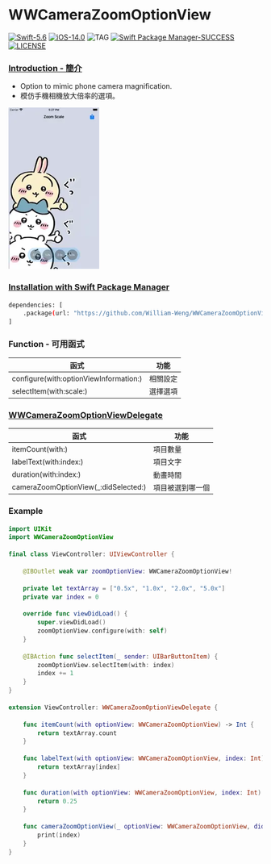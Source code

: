 # WWCameraZoomOptionView
[![Swift-5.6](https://img.shields.io/badge/Swift-5.6-orange.svg?style=flat)](https://developer.apple.com/swift/) [![iOS-14.0](https://img.shields.io/badge/iOS-14.0-pink.svg?style=flat)](https://developer.apple.com/swift/) ![TAG](https://img.shields.io/github/v/tag/William-Weng/WWCameraZoomOptionView) [![Swift Package Manager-SUCCESS](https://img.shields.io/badge/Swift_Package_Manager-SUCCESS-blue.svg?style=flat)](https://developer.apple.com/swift/) [![LICENSE](https://img.shields.io/badge/LICENSE-MIT-yellow.svg?style=flat)](https://developer.apple.com/swift/)

### [Introduction - 簡介](https://swiftpackageindex.com/William-Weng)
- Option to mimic phone camera magnification.
- 模仿手機相機放大倍率的選項。

![](./Example.webp)

### [Installation with Swift Package Manager](https://medium.com/彼得潘的-swift-ios-app-開發問題解答集/使用-spm-安裝第三方套件-xcode-11-新功能-2c4ffcf85b4b)

```bash
dependencies: [
    .package(url: "https://github.com/William-Weng/WWCameraZoomOptionView.git", .upToNextMajor(from: "1.0.0"))
]
```

### Function - 可用函式
|函式|功能|
|-|-|
|configure(with:optionViewInformation:)|相關設定|
|selectItem(with:scale:)|選擇選項|

### [WWCameraZoomOptionViewDelegate](https://ezgif.com/video-to-webp)
|函式|功能|
|-|-|
|itemCount(with:)|項目數量|
|labelText(with:index:)|項目文字|
|duration(with:index:)|動畫時間|
|cameraZoomOptionView(_:didSelected:)|項目被選到哪一個|

### Example
```swift
import UIKit
import WWCameraZoomOptionView

final class ViewController: UIViewController {
    
    @IBOutlet weak var zoomOptionView: WWCameraZoomOptionView!
    
    private let textArray = ["0.5x", "1.0x", "2.0x", "5.0x"]
    private var index = 0
    
    override func viewDidLoad() {
        super.viewDidLoad()
        zoomOptionView.configure(with: self)
    }
    
    @IBAction func selectItem(_ sender: UIBarButtonItem) {
        zoomOptionView.selectItem(with: index)
        index += 1
    }
}

extension ViewController: WWCameraZoomOptionViewDelegate {
    
    func itemCount(with optionView: WWCameraZoomOptionView) -> Int {
        return textArray.count
    }
    
    func labelText(with optionView: WWCameraZoomOptionView, index: Int) -> String {
        return textArray[index]
    }
    
    func duration(with optionView: WWCameraZoomOptionView, index: Int) -> TimeInterval {
        return 0.25
    }
    
    func cameraZoomOptionView(_ optionView: WWCameraZoomOptionView, didSelected index: Int) {
        print(index)
    }
}
```
